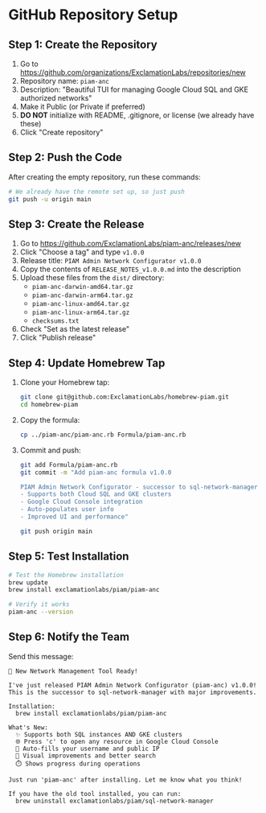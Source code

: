 # GitHub Repository Setup

## Step 1: Create the Repository

1. Go to https://github.com/organizations/ExclamationLabs/repositories/new
2. Repository name: `piam-anc`
3. Description: "Beautiful TUI for managing Google Cloud SQL and GKE authorized networks"
4. Make it Public (or Private if preferred)
5. **DO NOT** initialize with README, .gitignore, or license (we already have these)
6. Click "Create repository"

## Step 2: Push the Code

After creating the empty repository, run these commands:

```bash
# We already have the remote set up, so just push
git push -u origin main
```

## Step 3: Create the Release

1. Go to https://github.com/ExclamationLabs/piam-anc/releases/new
2. Click "Choose a tag" and type `v1.0.0`
3. Release title: `PIAM Admin Network Configurator v1.0.0`
4. Copy the contents of `RELEASE_NOTES_v1.0.0.md` into the description
5. Upload these files from the `dist/` directory:
   - `piam-anc-darwin-amd64.tar.gz`
   - `piam-anc-darwin-arm64.tar.gz`
   - `piam-anc-linux-amd64.tar.gz`
   - `piam-anc-linux-arm64.tar.gz`
   - `checksums.txt`
6. Check "Set as the latest release"
7. Click "Publish release"

## Step 4: Update Homebrew Tap

1. Clone your Homebrew tap:
   ```bash
   git clone git@github.com:ExclamationLabs/homebrew-piam.git
   cd homebrew-piam
   ```

2. Copy the formula:
   ```bash
   cp ../piam-anc/piam-anc.rb Formula/piam-anc.rb
   ```

3. Commit and push:
   ```bash
   git add Formula/piam-anc.rb
   git commit -m "Add piam-anc formula v1.0.0

   PIAM Admin Network Configurator - successor to sql-network-manager
   - Supports both Cloud SQL and GKE clusters
   - Google Cloud Console integration
   - Auto-populates user info
   - Improved UI and performance"
   
   git push origin main
   ```

## Step 5: Test Installation

```bash
# Test the Homebrew installation
brew update
brew install exclamationlabs/piam/piam-anc

# Verify it works
piam-anc --version
```

## Step 6: Notify the Team

Send this message:
```
🎉 New Network Management Tool Ready!

I've just released PIAM Admin Network Configurator (piam-anc) v1.0.0!
This is the successor to sql-network-manager with major improvements.

Installation:
  brew install exclamationlabs/piam/piam-anc

What's New:
  ✨ Supports both SQL instances AND GKE clusters
  🌐 Press 'c' to open any resource in Google Cloud Console
  🤖 Auto-fills your username and public IP
  🎨 Visual improvements and better search
  ⏱️ Shows progress during operations

Just run 'piam-anc' after installing. Let me know what you think!

If you have the old tool installed, you can run:
  brew uninstall exclamationlabs/piam/sql-network-manager
```